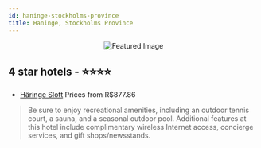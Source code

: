 ```yaml
---
id: haninge-stockholms-province
title: Haninge, Stockholms Province
---
```


<center><img src="https://i.travelapi.com/hotels/4000000/3270000/3264500/3264424/f9ed56cd_z.jpg" alt="Featured Image" /></center>


##  4 star hotels - ⭐️⭐️⭐️⭐️

-    [Häringe Slott](https://us.hurb.com/hotels/haninge/haringe-slott-JNP-JP324137?cmp=18055) Prices from R$877.86
   > Be sure to enjoy recreational amenities, including an outdoor tennis court, a sauna, and a seasonal outdoor pool. Additional features at this hotel include complimentary wireless Internet access, concierge services, and gift shops/newsstands.
